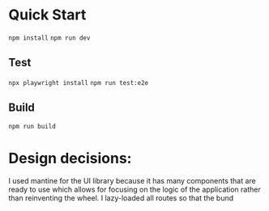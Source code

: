 # Quick Start

`npm install`
`npm run dev`

## Test
`npx playwright install`
`npm run test:e2e`

## Build

`npm run build`

# Design decisions:

I used mantine for the UI library because it has many components that are ready to use which allows for focusing on the logic of the application rather than reinventing the wheel. I lazy-loaded all routes so that the bund